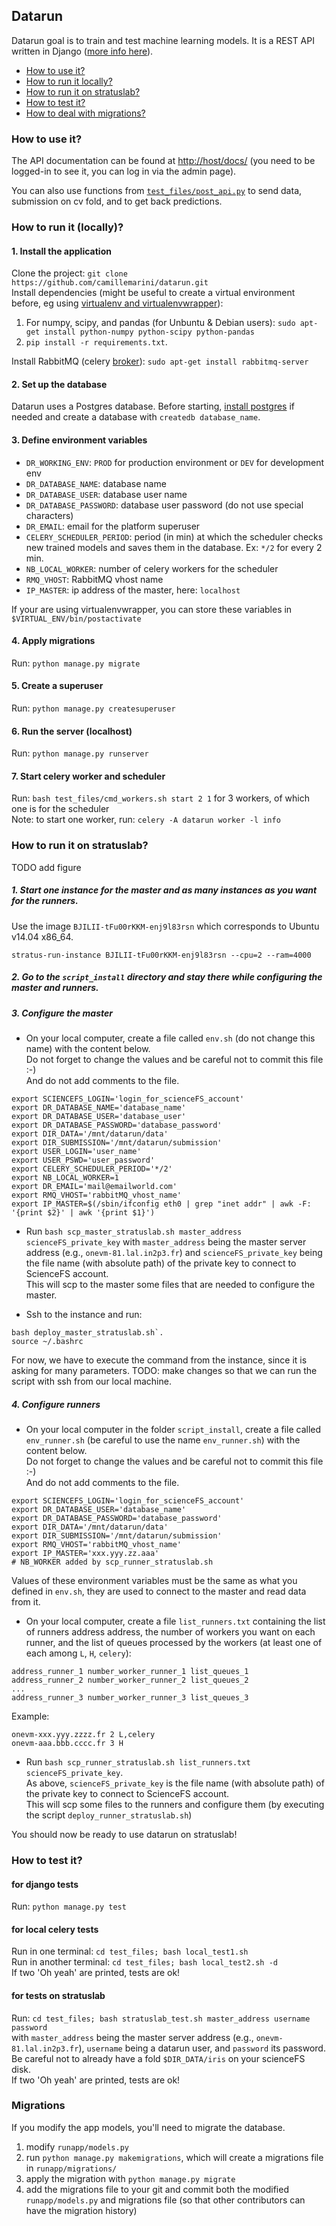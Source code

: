 ## Datarun

Datarun goal is to train and test machine learning models. It is a REST API written in Django ([more info here](https://github.com/camillemarini/datarun/wiki/Project-description-and-milestones#datarun-api-to-evaluate-models-submitted-using-databoard)).

* [How to use it?](#how-to-use-it)
* [How to run it locally?](#how-to-run-it-locally)
* [How to run it on stratuslab?](#how-to-run-it-on-stratuslab)
* [How to test it?](#how-to-test-it)
* [How to deal with migrations?](#migrations)

### How to use it?

The API documentation can be found at [http://host/docs/](http://127.0.0.1:8000/docs/) 
(you need to be logged-in to see it, you can log in via the admin page).  

You can also use functions from [`test_files/post_api.py`](https://github.com/camillemarini/datarun/blob/master/test_files/post_api.py) to send data, submission on cv fold, and to get back predictions.  


### How to run it (locally)?

#### 1. Install the application

Clone the project: `git clone https://github.com/camillemarini/datarun.git`  
Install dependencies (might be useful to create a virtual environment before, eg using [virtualenv and virtualenvwrapper](https://virtualenvwrapper.readthedocs.org/en/latest/)):  
1. For numpy, scipy, and pandas (for Unbuntu & Debian users): `sudo apt-get install python-numpy python-scipy python-pandas`  
2. `pip install -r requirements.txt`.   

Install RabbitMQ (celery [broker](http://docs.celeryproject.org/en/latest/getting-started/first-steps-with-celery.html#rabbitmq)): `sudo apt-get install rabbitmq-server`   

#### 2. Set up the database
  
Datarun uses a Postgres database. 
Before starting, [install postgres](http://www.postgresql.org/download/) if needed and create a database with `createdb database_name`.   

#### 3. Define environment variables

* `DR_WORKING_ENV`: `PROD` for production environment or `DEV` for development env
* `DR_DATABASE_NAME`: database name  
* `DR_DATABASE_USER`: database user name  
* `DR_DATABASE_PASSWORD`: database user password (do not use special characters)   
* `DR_EMAIL`: email for the platform superuser     
* `CELERY_SCHEDULER_PERIOD`: period (in min) at which the scheduler checks new trained models and saves them in the database. Ex: `*/2` for every 2 min.    
* `NB_LOCAL_WORKER`: number of celery workers for the scheduler   
* `RMQ_VHOST`: RabbitMQ vhost name     
* `IP_MASTER`: ip address of the master, here: `localhost`   


If your are using virtualenvwrapper, you can store these variables in `$VIRTUAL_ENV/bin/postactivate`

#### 4. Apply migrations

Run: `python manage.py migrate`

#### 5. Create a superuser

Run: `python manage.py createsuperuser`  

#### 6. Run the server (localhost)

Run: `python manage.py runserver`

#### 7. Start celery worker and scheduler 

Run: `bash test_files/cmd_workers.sh start 2 1` for 3 workers, of which one is for the scheduler  
Note: to start one worker, run: `celery -A datarun worker -l info`  


### How to run it on stratuslab?

TODO add figure

##### 1. Start one instance for the master and as many instances as you want for the runners.  
Use the image `BJILII-tFu00rKKM-enj9l83rsn` which corresponds to Ubuntu v14.04 x86_64.    
```
stratus-run-instance BJILII-tFu00rKKM-enj9l83rsn --cpu=2 --ram=4000
```

##### 2. Go to the `script_install` directory and stay there while configuring the master and runners.

##### 3. Configure the master

* On your local computer, create a file called `env.sh` (do not change this name) with the content below.  
Do not forget to change the values and be careful not to commit this file :-)  
And do not add comments to the file.     
```
export SCIENCEFS_LOGIN='login_for_scienceFS_account'
export DR_DATABASE_NAME='database_name'
export DR_DATABASE_USER='database_user'
export DR_DATABASE_PASSWORD='database_password'
export DIR_DATA='/mnt/datarun/data'
export DIR_SUBMISSION='/mnt/datarun/submission'
export USER_LOGIN='user_name'
export USER_PSWD='user_password'
export CELERY_SCHEDULER_PERIOD='*/2' 
export NB_LOCAL_WORKER=1
export DR_EMAIL='mail@emailworld.com'
export RMQ_VHOST='rabbitMQ_vhost_name'
export IP_MASTER=$(/sbin/ifconfig eth0 | grep "inet addr" | awk -F: '{print $2}' | awk '{print $1}')
```   

* Run `bash scp_master_stratuslab.sh master_address scienceFS_private_key` with `master_address` being the master server address (e.g., `onevm-81.lal.in2p3.fr`) and `scienceFS_private_key` being the file name (with absolute path) of the private key to connect to ScienceFS account.     
This will scp to the master some files that are needed to configure the master.  

* Ssh to the instance and run: 
```
bash deploy_master_stratuslab.sh`.  
source ~/.bashrc
```
For now, we have to execute the command from the instance, since it is asking for many parameters. TODO: make changes so that we can run the script with ssh from our local machine.   
 

##### 4. Configure runners

* On your local computer in the folder `script_install`, create a file called `env_runner.sh` (be careful to use the name `env_runner.sh`) with the content below.  
Do not forget to change the values and be careful not to commit this file :-)  
And do not add comments to the file.
```
export SCIENCEFS_LOGIN='login_for_scienceFS_account'
export DR_DATABASE_USER='database_name'
export DR_DATABASE_PASSWORD='database_password'
export DIR_DATA='/mnt/datarun/data'
export DIR_SUBMISSION='/mnt/datarun/submission'
export RMQ_VHOST='rabbitMQ_vhost_name'
export IP_MASTER='xxx.yyy.zz.aaa'
# NB_WORKER added by scp_runner_stratuslab.sh
```
Values of these environment variables must be the same as what you defined in `env.sh`, they are used to connect to the master and read data from it.


* On your local computer, create a file `list_runners.txt` containing the list of runners address address, the number of workers you want on each runner, and the list of queues processed by the workers (at least one of each among `L`, `H`, `celery`):  
```
address_runner_1 number_worker_runner_1 list_queues_1  
address_runner_2 number_worker_runner_2 list_queues_2   
...
address_runner_3 number_worker_runner_3 list_queues_3   
```  
Example:
```
onevm-xxx.yyy.zzzz.fr 2 L,celery  
onevm-aaa.bbb.cccc.fr 3 H 
```

* Run `bash scp_runner_stratuslab.sh list_runners.txt scienceFS_private_key`.  
As above, `scienceFS_private_key` is the file name (with absolute path) of the private key to connect to ScienceFS account.  
This will scp some files to the runners and configure them (by executing the script `deploy_runner_stratuslab.sh`)  


You should now be ready to use datarun on stratuslab!  

### How to test it?

#### for django tests
Run: `python manage.py test`

#### for local celery tests
Run in one terminal: `cd test_files; bash local_test1.sh`  
Run in another terminal: `cd test_files; bash local_test2.sh -d`  
If two 'Oh yeah' are printed, tests are ok!     

#### for tests on stratuslab  
Run: `cd test_files; bash stratuslab_test.sh master_address username password`  
with `master_address` being the master server address (e.g., `onevm-81.lal.in2p3.fr`), `username` being a datarun user, and `password` its password.    
Be careful not to already have a fold `$DIR_DATA/iris` on your scienceFS disk.  
If two 'Oh yeah' are printed, tests are ok!     

### Migrations

If you modify the app models, you'll need to migrate the database.  
1. modify `runapp/models.py`  
2. run `python manage.py makemigrations`, which will create a migrations file in `runapp/migrations/` 
3. apply the migration with `python manage.py migrate`  
4. add the migrations file to your git and commit both the modified `runapp/models.py` and migrations file (so that other contributors can have the migration history)    

